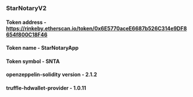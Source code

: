 ### StarNotaryV2

#### Token address - https://rinkeby.etherscan.io/token/0x6E5770aceE6687b526C314e9DF8654f800C18F46
#### Token name - StarNotaryApp
#### Token symbol - SNTA
#### openzeppelin-solidity version - 2.1.2
#### truffle-hdwallet-provider - 1.0.11
